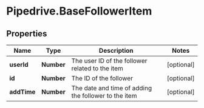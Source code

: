 # Pipedrive.BaseFollowerItem

## Properties

Name | Type | Description | Notes
------------ | ------------- | ------------- | -------------
**userId** | **Number** | The user ID of the follower related to the item | [optional] 
**id** | **Number** | The ID of the follower | [optional] 
**addTime** | **Number** | The date and time of adding the follower to the item | [optional] 


